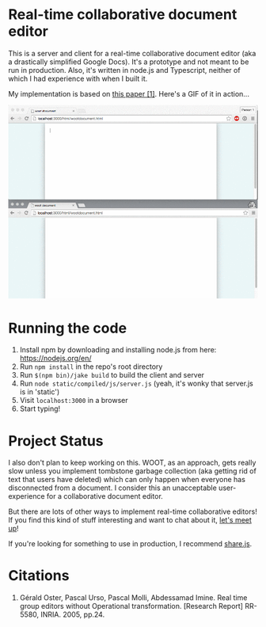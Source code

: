 # Real-time collaborative document editor

This is a server and client for a real-time collaborative document editor (aka a drastically simplified Google Docs). It's a prototype and not meant to be run in production. Also, it's written in node.js and Typescript, neither of which I had experience with when I built it.

My implementation is based on [this paper [1]](https://hal.inria.fr/inria-00071240/). Here's a GIF of it in action...

![Gif of two documents](https://github.com/ryankaplan/collaborative-editing/blob/master/static/images/demo.gif?raw=true)

# Running the code

1. Install npm by downloading and installing node.js from here: https://nodejs.org/en/
2. Run `npm install` in the repo's root directory
3. Run `$(npm bin)/jake build` to build the client and server
2. Run `node static/compiled/js/server.js` (yeah, it's wonky that server.js is in 'static')
3. Visit `localhost:3000` in a browser
4. Start typing!

# Project Status

I also don't plan to keep working on this. WOOT, as an approach, gets really slow unless you implement tombstone garbage collection (aka getting rid of text that users have deleted) which can only happen when everyone has disconnected from a document. I consider this an unacceptable user-experience for a collaborative document editor.

But there are lots of other ways to implement real-time collaborative editors! If you find this kind of stuff interesting and want to chat about it, [let's meet up](https://twitter.com/ryanjkaplan)!

If you're looking for something to use in production, I recommend [share.js](https://github.com/share/sharejs).

# Citations

1. Gérald Oster, Pascal Urso, Pascal Molli, Abdessamad Imine. Real time group editors without Operational transformation. [Research Report] RR-5580, INRIA. 2005, pp.24. <inria-00071240>
